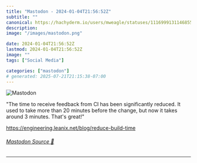```yaml
---
title: "Mastodon - 2024-01-04T21:56:52Z"
subtitle: ""
canonical: https://hachyderm.io/users/mweagle/statuses/111699913114685516
description:
image: "/images/mastodon.png"

date: 2024-01-04T21:56:52Z
lastmod: 2024-01-04T21:56:52Z
image: ""
tags: ["Social Media"]

categories: ["mastodon"]
# generated: 2025-07-21T21:15:38-07:00
---
```

![Mastodon](/images/mastodon.png)

<p>&quot;The time to receive feedback from CI has been significantly reduced. It used to take more than 20 minutes before the change, but now it takes around 3 minutes. That&#39;s great!&quot;</p><p><a href="https://engineering.leanix.net/blog/reduce-build-time" target="_blank" rel="nofollow noopener noreferrer" translate="no"><span class="invisible">https://</span><span class="ellipsis">engineering.leanix.net/blog/re</span><span class="invisible">duce-build-time</span></a></p>


###### [Mastodon Source 🐘](https://hachyderm.io/@mweagle/111699913114685516)

___
